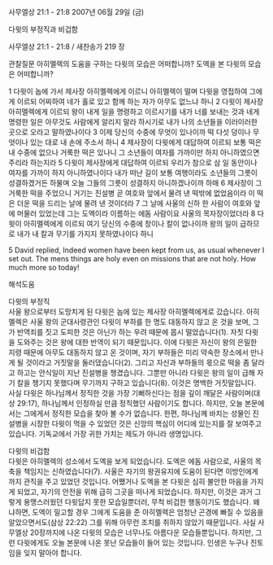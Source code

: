 사무엘상 21:1 - 21:8 
2007년 06월 29일 (금)

다윗의 부정직과 비겁함



사무엘상 21:1 - 21:8 / 새찬송가 219 장


관찰질문
아히멜렉의 도움을 구하는 다윗의 모습은 어떠합니까?
도엑을 본 다윗의 모습은 어떠합니까? 

1 다윗이 놉에 가서 제사장 아히멜렉에게 이르니 아히멜렉이 떨며 다윗을 영접하여 그에게 이르되 어찌하여 네가 홀로 있고 함께 하는 자가 아무도 없느냐 하니 2 다윗이 제사장 아히멜렉에게 이르되 왕이 내게 일을 명령하고 이르시기를 내가 너를 보내는 것과 네게 명령한 일은 아무것도 사람에게 알리지 말라 하시기로 내가 나의 소년들을 이러이러한 곳으로 오라고 말하였나이다 3 이제 당신의 수중에 무엇이 있나이까 떡 다섯 덩이나 무엇이나 있는 대로 내 손에 주소서 하니 4 제사장이 다윗에게 대답하여 이르되 보통 떡은 내 수중에 없으나 거룩한 떡은 있나니 그 소년들이 여자를 가까이만 하지 아니하였으면 주리라 하는지라 5 다윗이 제사장에게 대답하여 이르되 우리가 참으로 삼 일 동안이나 여자를 가까이 하지 아니하였나이다 내가 떠난 길이 보통 여행이라도 소년들의 그릇이 성결하겠거든 하물며 오늘 그들의 그릇이 성결하지 아니하겠나이까 하매 6 제사장이 그 거룩한 떡을 주었으니 거기는 진설병 곧 여호와 앞에서 물려 낸 떡밖에 없었음이라 이 떡은 더운 떡을 드리는 날에 물려 낸 것이더라 7 그 날에 사울의 신하 한 사람이 여호와 앞에 머물러 있었는데 그는 도엑이라 이름하는 에돔 사람이요 사울의 목자장이었더라 8 다윗이 아히멜렉에게 이르되 여기 당신의 수중에 창이나 칼이 없나이까 왕의 일이 급하므로 내가 내 칼과 무기를 가지지 못하였나이다 하니  

5 David replied, Indeed women have been kept from us, as usual whenever I set out. The mens things are holy even on missions that are not holy. How much more so today!

해석도움





다윗의 부정직  
사울 왕으로부터 도망치게 된 다윗은 놉에 있는 제사장 아히멜렉에게로 갔습니다. 아히멜렉은 사울 왕의 군대사령관인 다윗이 부하를 한 명도 대동하지 않고 온 것을 보며, 그가 반역죄를 짓고 도피한 것은 아닌가 하는 우려 때문에 몹시 떨었습니다(1). 자칫 다윗을 도와주는 것은 왕에 대한 반역이 되기 때문입니다. 이에 다윗은 자신이 왕의 은밀한 지령 때문에 아무도 대동하지 않고 온 것이며, 자기 부하들은 미리 약속한 장소에서 만나게 될 것이라고 거짓말을 둘러댔습니다(2). 그리고 자신과 부하들의 몫으로 떡을 좀 달라고 하고는 안식일이 지난 진설병을 챙겼습니다. 그뿐만 아니라 다윗은 왕의 일이 급해 자기 칼을 챙기지 못했다며 무기까지 구하고 있습니다(8). 이것은 명백한 거짓말입니다. 사실 다윗은 하나님께서 정직한 것을 가장 기뻐하신다는 점을 깊이 깨달은 사람이며(대상 29:17), 하나님께서 인정하실 만큼 정직했던 사람이기도 합니다. 하지만, 오늘 본문에서는 그에게서 정직한 모습을 찾아 볼 수가 없습니다. 한편, 하나님께 바치는 성물인 진설병을 시장한 다윗이 먹을 수 있었던 것은 신앙의 핵심이 어디에 있는지를 잘 보여주고 있습니다. 기독교에서 가장 귀한 가치는 제도가 아니라 생명입니다.   

다윗의 비겁함  
다윗은 아히멜렉의 성소에서 도엑을 보게 되었습니다. 도엑은 에돔 사람으로, 사울의 목축을 책임지는 신하였습니다(7). 사울은 자기의 왕권유지에 도움이 된다면 이방인에게까지 관직을 주고 있었던 것입니다. 어쨌거나 도엑을 본 다윗은 심히 불안한 마음을 가지게 되었고, 자기의 안전을 위해 급히 그곳을 떠나게 되었습니다. 하지만, 이것은 과거 그렇게 용맹스러웠던 다윗답지 못한 모습일뿐더러, 무척 비겁한 행동이기도 했습니다. 왜냐하면, 도엑이 밀고할 경우 그에게 도움을 준 아히멜렉은 엄청난 곤경에 빠질 수 있음을 알았으면서도(삼상 22:22) 그를 위해 아무런 조치를 취하지 않았기 때문입니다. 사실 사무엘상 20장까지에 나온 다윗의 모습은 너무나도 아름다운 모습들뿐입니다. 하지만, 그런 다윗에게도 오늘 본문에 나온 못난 모습들이 들어 있는 것입니다. 인생은 누구나 진토임을 잊지 말아야 합니다.